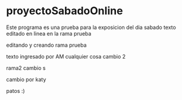 # proyectoSabadoOnline
Este programa es una prueba para la exposicion del dia sabado 
texto editado en linea
en la rama prueba
 
 
 editando y creando rama prueba
 
 texto ingresado por AM
 cualquier cosa
 cambio 2
 
 
 rama2 cambio s
 
 
 cambio por katy

patos :)
